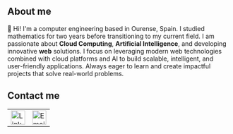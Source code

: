## About me

👋 Hi! I'm a computer engineering based in Ourense, Spain. I studied mathematics for two years before transitioning to my current field. I am passionate about **Cloud Computing**, **Artificial Intelligence**, and developing innovative **web** solutions. I focus on leveraging modern web technologies combined with cloud platforms and AI to build scalable, intelligent, and user-friendly applications. Always eager to learn and create impactful projects that solve real-world problems.

## Contact me

<table>
  <tr>
    <td>
      <a href="https://www.linkedin.com/in/luis-garbayo-4629862ba/" target="_blank" rel="noopener noreferrer">
        <img alt="LinkedIn" src="https://cdn-icons-png.flaticon.com/512/174/174857.png" width="32" height="32" />
      </a>
    </td>
    <td>
      <a href="mailto:lugarbayo@gmail.com" target="_blank" rel="noopener noreferrer">
        <img alt="Email" src="https://cdn-icons-png.flaticon.com/512/732/732200.png" width="32" height="32" />
      </a>
    </td>
  </tr>
</table>

